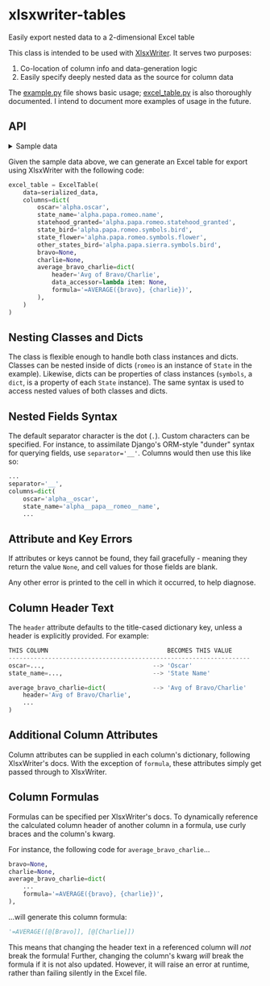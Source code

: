# xlsxwriter-tables
Easily export nested data to a 2-dimensional Excel table

This class is intended to be used with [XlsxWriter](https://xlsxwriter.readthedocs.io/working_with_tables.html). It serves two purposes:

1. Co-location of column info and data-generation logic
2. Easily specify deeply nested data as the source for column data

The [example.py](example.py) file shows basic usage; [excel_table.py](excel_table.py) is also thoroughly documented. I intend to document more examples of usage in the future.

## API

<details>
    <summary>Sample data</summary>

    ``` py
    serialized_data = [
        {
            'alpha': {
                'oscar': True,
                'papa': {
                    'romeo': State(
                        name='Alabama', 
                        statehood_granted=date(1819, 12, 14),
                        symbols={
                            'bird': 'Yellowhammer',
                            'flower': 'Camellia',
                        },
                    ),
                    'sierra': State(
                        name='Georgia', 
                        statehood_granted=date(1788, 1, 2),
                        symbols={
                            'bird': 'Brown Thrasher',
                            'flower': 'Cherokee Rose',
                        },
                    ),
                }
            },
            'bravo': 22,
            'charlie': 4,
        },
        {
            'alpha': {
                'oscar': False,
                'papa': {
                    'romeo': State(
                        name='Minnesota', 
                        statehood_granted=date(1858, 5, 11),
                        symbols={
                            'bird': 'Common Loon',
                            'flower': 'Ladys Slipper',
                        },
                    ),
                    'sierra': State(
                        name='Wisconsin', 
                        statehood_granted=date(1848, 5, 29),
                        symbols={
                            'bird': 'Robin',
                            'flower': 'Wood Violet',
                        },
                    ),
                }
            },
            'bravo': 32,
            'charlie': 30,
        },
        {
            'alpha': {
                'oscar': None,
                'papa': {
                    'romeo': State(
                        name='Maryland', 
                        statehood_granted=date(1776, 7, 4),
                        symbols={
                            'bird': 'Baltimore Oriole',
                            'flower': 'Black-Eyed Susan',
                        },
                    ),
                    'sierra': State(
                        name='Virginia', 
                        statehood_granted=date(1788, 6, 25),
                        symbols={
                            'bird': 'Cardinal',
                            'flower': 'Flowering Dogwood',
                        },
                    ),
                }
            },
            'bravo': 7,
            'charlie': 10,
        },
    ]
    ```
    
</details>

Given the sample data above, we can generate an Excel table for export using XlsxWriter with the following code:

``` py
excel_table = ExcelTable(
    data=serialized_data,
    columns=dict(
        oscar='alpha.oscar',
        state_name='alpha.papa.romeo.name',
        statehood_granted='alpha.papa.romeo.statehood_granted',
        state_bird='alpha.papa.romeo.symbols.bird',
        state_flower='alpha.papa.romeo.symbols.flower',
        other_states_bird='alpha.papa.sierra.symbols.bird',
        bravo=None,
        charlie=None,
        average_bravo_charlie=dict(
            header='Avg of Bravo/Charlie',
            data_accessor=lambda item: None,
            formula='=AVERAGE({bravo}, {charlie})',
        ),
    )
)
```

## Nesting Classes and Dicts

The class is flexible enough to handle both class instances and dicts. Classes can be nested inside of dicts (`romeo` is an instance of `State` in the example). Likewise, dicts can be properties of class instances (`symbols`, a `dict`, is a property of each `State` instance). The same syntax is used to access nested values of both classes and dicts.

## Nested Fields Syntax

The default separator character is the dot (`.`). Custom characters can be specified. For instance, to assimilate Django's ORM-style "dunder" syntax for querying fields, use `separator='__'`. Columns would then use this like so:

``` py
...
separator='__',
columns=dict(
    oscar='alpha__oscar',
    state_name='alpha__papa__romeo__name',
    ...
```

## Attribute and Key Errors
If attributes or keys cannot be found, they fail gracefully - meaning they return the value `None`, and cell values for those fields are blank.

Any other error is printed to the cell in which it occurred, to help diagnose.

## Column Header Text

The `header` attribute defaults to the title-cased dictionary key, unless a header is explicitly provided. For example:

``` py
THIS COLUMN                                 BECOMES THIS VALUE
-------------------------------------------------------------------
oscar=...,                              --> 'Oscar'
state_name=...,                         --> 'State Name'

average_bravo_charlie=dict(             --> 'Avg of Bravo/Charlie'
    header='Avg of Bravo/Charlie',
    ...
)
```

## Additional Column Attributes

Column attributes can be supplied in each column's dictionary, following XlsxWriter's docs. With the exception of `formula`, these attributes simply get passed through to XlsxWriter.

## Column Formulas

Formulas can be specified per XlsxWriter's docs. To dynamically reference the calculated column header of another column in a formula, use curly braces and the column's kwarg.

For instance, the following code for `average_bravo_charlie`...

``` py
bravo=None,
charlie=None,
average_bravo_charlie=dict(
    ...
    formula='=AVERAGE({bravo}, {charlie})',
),
```

...will generate this column formula:

``` py
'=AVERAGE([@[Bravo]], [@[Charlie]])
```

This means that changing the header text in a referenced column will _not_ break the formula! Further, changing the column's kwarg _will_ break the formula if it is not also updated. However, it will raise an error at runtime, rather than failing silently in the Excel file.

